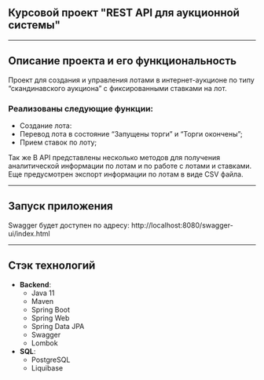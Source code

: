 <div>

## Курсовой проект "REST API для аукционной системы"
</div>

---
## Описание проекта и его функциональность
Проект для создания и управления лотами в интернет-аукционе по типу “скандинавского аукциона” с фиксированными ставками на лот.

### Реализованы следующие функции:
- Создание лота:
- Перевод лота в состояние “Запущены торги” и “Торги окончены”;
- Прием ставок по лоту;

Так же В API представлены несколько методов для получения аналитической информации по лотам и по работе с лотами и ставками.
Еще предусмотрен экспорт информации по лотам в виде CSV файла.


---
## Запуск приложения
Swagger будет доступен по адресу: http://localhost:8080/swagger-ui/index.html

---
## Стэк технологий

* **Backend**:
    - Java 11
    - Maven
    - Spring Boot
    - Spring Web
    - Spring Data JPA
    - Swagger
    - Lombok
* **SQL**:
    - PostgreSQL
    - Liquibase
